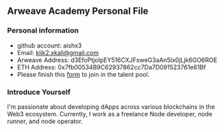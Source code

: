## Arweave Academy Personal File

### Personal information

- github account: aishx3
- Email: klik2.xkali@gmail.com
- Arweave Address: d3EfoPtjoIpEY516CXJFsweG3aAn5lx0jLjk6GO6ROE
- ETH Address: 0x7fb00534B9C62937862cc7Da7D091523761e61Bf
- Please finish this [form](https://docs.google.com/forms/d/e/1FAIpQLSfWA5fIIcBgmRppm3jNz5vmf9Mai_QMVil-2pO4r7YKn_Zhtw/viewform?usp=sf_link) to join in the talent pool.

### Introduce Yourself
 I'm passionate about developing dApps across various blockchains in the Web3 ecosystem. Currently, I work as a freelance Node developer, node runner, and node operator.

